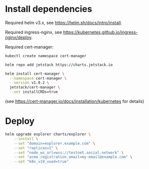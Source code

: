 # Install dependencies

Required helm v3.x, see https://helm.sh/docs/intro/install.

Required ingress-nginx, see https://kubernetes.github.io/ingress-nginx/deploy.

Required cert-manager:
```bash
kubectl create namespace cert-manager

helm repo add jetstack https://charts.jetstack.io

helm install cert-manager \
  --namespace cert-manager \
  --version v1.0.2 \
  jetstack/cert-manager \
  --set installCRDs=true
```
(see https://cert-manager.io/docs/installation/kubernetes for details)

# Deploy

```bash
helm upgrade explorer charts/explorer \
    --install \
    --set "domain=explorer.example.com" \
    --set "replicas=1" \
    --set "node_ws_url=wss://testnet.social.network" \
    --set "acme_registration_email=my-email@example.com" \
    --set "k8s_v19_used=true"
```
